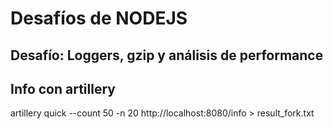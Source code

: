 # Desafíos de NODEJS

## Desafío: Loggers, gzip y análisis de performance

## Info con artillery
artillery quick --count 50 -n 20 http://localhost:8080/info > result_fork.txt
